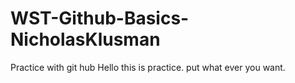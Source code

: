 # WST-Github-Basics-NicholasKlusman
Practice with git hub
Hello this is practice. put what ever you want.
